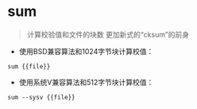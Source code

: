 # sum

> 计算校验值和文件的块数
> 更加新式的“cksum”的前身

- 使用BSD兼容算法和1024字节块计算校值：

`sum {{file}}`

- 使用系统V兼容算法和512字节块计算校值：

`sum --sysv {{file}}`

[#]: contributors: ([玉叶]，[　])